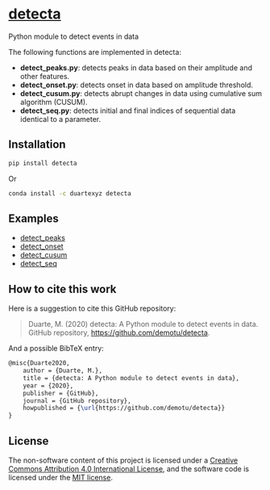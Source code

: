 # [detecta](https://pypi.org/project/detecta/)

Python module to detect events in data

The following functions are implemented in detecta:  

- **detect_peaks.py**: detects peaks in data based on their amplitude and other features.  
- **detect_onset.py**: detects onset in data based on amplitude threshold.  
- **detect_cusum.py**: detects abrupt changes in data using cumulative sum algorithm (CUSUM).  
- **detect_seq.py**: detects initial and final indices of sequential data identical to a parameter.

## Installation

```bash
pip install detecta
```

Or

```bash
conda install -c duartexyz detecta
```

## Examples

- [detect_peaks](https://nbviewer.jupyter.org/github/demotu/detecta/blob/master/docs/detect_peaks.ipynb)  
- [detect_onset](https://nbviewer.jupyter.org/github/demotu/detecta/blob/master/docs/detect_onset.ipynb)  
- [detect_cusum](https://nbviewer.jupyter.org/github/demotu/detecta/blob/master/docs/detect_cusum.ipynb)  
- [detect_seq](https://nbviewer.jupyter.org/github/demotu/detecta/blob/master/docs/detect_seq.ipynb)  

## How to cite this work

Here is a suggestion to cite this GitHub repository:

> Duarte, M. (2020) detecta: A Python module to detect events in data. GitHub repository, <https://github.com/demotu/detecta>.

And a possible BibTeX entry:

```tex
@misc{Duarte2020,  
    author = {Duarte, M.},
    title = {detecta: A Python module to detect events in data},  
    year = {2020},  
    publisher = {GitHub},  
    journal = {GitHub repository},  
    howpublished = {\url{https://github.com/demotu/detecta}}  
}
```

## License

The non-software content of this project is licensed under a [Creative Commons Attribution 4.0 International License](http://creativecommons.org/licenses/by/4.0/), and the software code is licensed under the [MIT license](https://opensource.org/licenses/mit-license.php).
